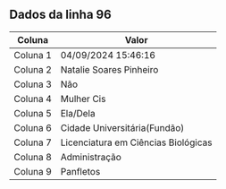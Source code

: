 ## Dados da linha 96

| Coluna | Valor |
|--------|-------|
| Coluna 1 | 04/09/2024 15:46:16 |
| Coluna 2 | Natalie Soares Pinheiro |
| Coluna 3 | Não |
| Coluna 4 | Mulher Cis |
| Coluna 5 | Ela/Dela |
| Coluna 6 | Cidade Universitária(Fundão) |
| Coluna 7 | Licenciatura em Ciências Biológicas |
| Coluna 8 | Administração |
| Coluna 9 | Panfletos |
